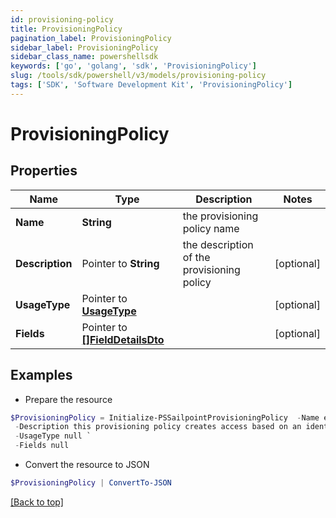 ```yaml
---
id: provisioning-policy
title: ProvisioningPolicy
pagination_label: ProvisioningPolicy
sidebar_label: ProvisioningPolicy
sidebar_class_name: powershellsdk
keywords: ['go', 'golang', 'sdk', 'ProvisioningPolicy'] 
slug: /tools/sdk/powershell/v3/models/provisioning-policy
tags: ['SDK', 'Software Development Kit', 'ProvisioningPolicy']
---
```



# ProvisioningPolicy

## Properties

Name | Type | Description | Notes
------------ | ------------- | ------------- | -------------
**Name** |  **String** | the provisioning policy name | 
**Description** |  Pointer to **String** | the description of the provisioning policy | [optional] 
**UsageType** |  Pointer to [**UsageType**](usage-type) |  | [optional] 
**Fields** |  Pointer to [**[]FieldDetailsDto**](field-details-dto) |  | [optional] 

## Examples

- Prepare the resource
```powershell
$ProvisioningPolicy = Initialize-PSSailpointProvisioningPolicy  -Name example provisioning policy for inactive identities `
 -Description this provisioning policy creates access based on an identity going inactive `
 -UsageType null `
 -Fields null
```

- Convert the resource to JSON
```powershell
$ProvisioningPolicy | ConvertTo-JSON
```


[[Back to top]](#) 

